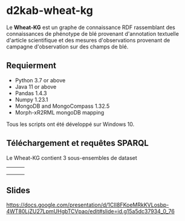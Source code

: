 ﻿# d2kab-wheat-kg

Le **Wheat-KG** est un graphe de connaissance RDF rassemblant des connaissances de phénotype de blé provenant d'annotation textuelle d'article scientifique et des mesures d'observations provenant de campagne d'observation sur des champs de blé.

## Requierment
- Python 3.7 or above
- Java 11 or above
- Pandas 1.4.3
- Numpy 1.23.1
- MongoDB and MongoCompass 1.32.5
- Morph-xR2RML mongoDB mapping

Tous les scripts ont été développé sur Windows 10.



## Téléchargement et requêtes SPARQL

Le Wheat-KG contient 3 sous-ensembles de dataset

|      |      |      |
| ---- | ---- | ---- |
|      |      |      |
|      |      |      |
|      |      |      |



## Slides
https://docs.google.com/presentation/d/1CII8FKoeMRkKVLosbp-4WT80LjZU27LpmUHgbTCVpao/edit#slide=id.g15a5dc37934_0_76
